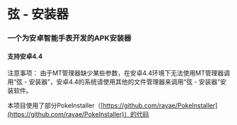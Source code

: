 # 弦 - 安装器
### 一个为安卓智能手表开发的APK安装器
#### 支持安卓4.4

注意事项：
由于MT管理器缺少某些参数，在安卓4.4环境下无法使用MT管理器调用“弦 - 安装器”，安卓4.4的系统请使用其他的文件管理器来调用“弦 - 安装器”安装软件。

本项目使用了部分PokeInstaller（[https://github.com/rayae/PokeInstaller](https://github.com/rayae/PokeInstaller)）的代码
